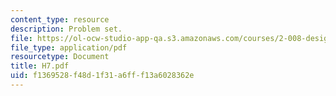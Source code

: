 ```yaml
---
content_type: resource
description: Problem set.
file: https://ol-ocw-studio-app-qa.s3.amazonaws.com/courses/2-008-design-and-manufacturing-ii-spring-2003/f1369528f48d1f31a6fff13a6028362e_H7.pdf
file_type: application/pdf
resourcetype: Document
title: H7.pdf
uid: f1369528-f48d-1f31-a6ff-f13a6028362e
---
```

